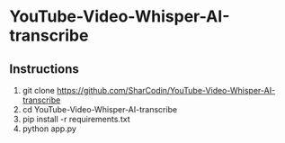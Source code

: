 # YouTube-Video-Whisper-AI-transcribe

## Instructions


1. git clone https://github.com/SharCodin/YouTube-Video-Whisper-AI-transcribe
2. cd YouTube-Video-Whisper-AI-transcribe
3. pip install -r requirements.txt
4. python app.py
